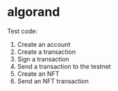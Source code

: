 # algorand
Test code:
<ol>
  <li>Create an account</li>
  <li>Create a transaction</li>
  <li>Sign a transaction</li>
  <li>Send a transaction to the testnet</li>
  <li>Create an NFT</li>
  <li>Send an NFT transaction</li>
</ol>

